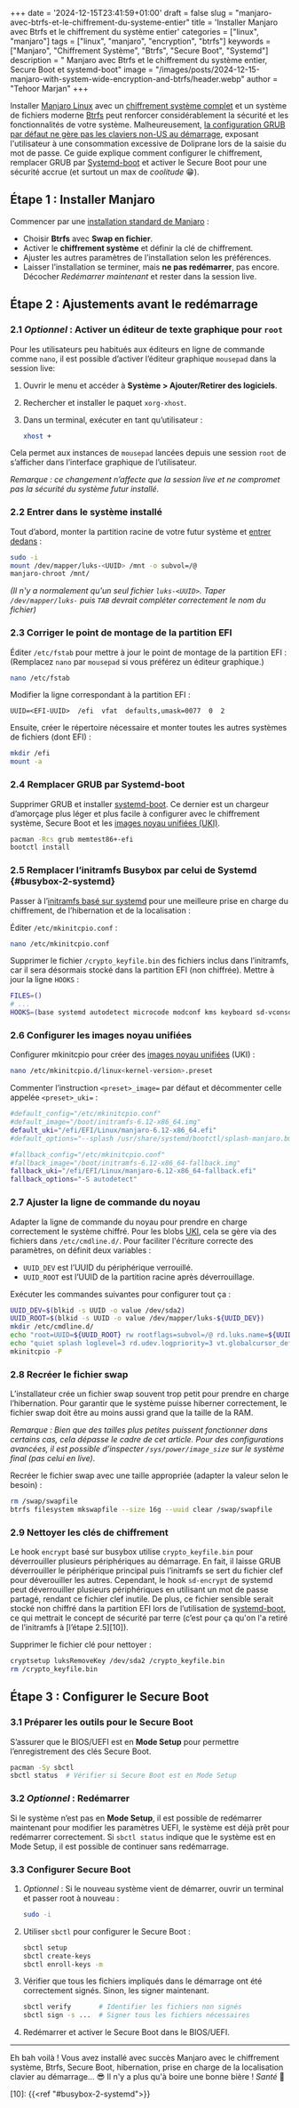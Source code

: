 +++
date = '2024-12-15T23:41:59+01:00'
draft = false
slug = "manjaro-avec-btrfs-et-le-chiffrement-du-systeme-entier"
title = 'Installer Manjaro avec Btrfs et le chiffrement du système entier'
categories = ["linux", "manjaro"]
tags = ["linux", "manjaro", "encryption", "btrfs"]
keywords = ["Manjaro", "Chiffrement Système", "Btrfs", "Secure Boot", "Systemd"]
description = " Manjaro avec Btrfs et le chiffrement du système entier, Secure Boot et systemd-boot"
image = "/images/posts/2024-12-15-manjaro-with-system-wide-encryption-and-btrfs/header.webp"
author = "Tehoor Marjan"
+++

Installer [Manjaro Linux][5] avec un [chiffrement système complet][8] et un système de fichiers moderne [Btrfs][7] peut renforcer considérablement la sécurité et les fonctionnalités de votre système. Malheureusement, [la configuration GRUB par défaut ne gère pas les claviers non-US au démarrage][9], exposant l'utilisateur à une consommation excessive de Doliprane lors de la saisie du mot de passe. Ce guide explique comment configurer le chiffrement, remplacer GRUB par [Systemd-boot][1] et activer le Secure Boot pour une sécurité accrue (et surtout un max de *coolitude* 😁).

## Étape 1 : Installer Manjaro

Commencer par une [installation standard de Manjaro][6] :

- Choisir **Btrfs** avec **Swap en fichier**.
- Activer le **chiffrement système** et définir la clé de chiffrement.
- Ajuster les autres paramètres de l’installation selon les préférences.
- Laisser l’installation se terminer, mais **ne pas redémarrer**, pas encore. Décocher *Redémarrer maintenant* et rester dans la session live.

## Étape 2 : Ajustements avant le redémarrage

### 2.1 *Optionnel* : Activer un éditeur de texte graphique pour `root`

Pour les utilisateurs peu habitués aux éditeurs en ligne de commande comme `nano`, il est possible d’activer l’éditeur graphique `mousepad` dans la session live:

1. Ouvrir le menu et accéder à **Système > Ajouter/Retirer des logiciels**.
2. Rechercher et installer le paquet `xorg-xhost`.
3. Dans un terminal, exécuter en tant qu’utilisateur :

   ```bash
   xhost +
   ```

Cela permet aux instances de `mousepad` lancées depuis une session `root` de s’afficher dans l’interface graphique de l’utilisateur.

*Remarque : ce changement n’affecte que la session live et ne compromet pas la sécurité du système futur installé.*

### 2.2 Entrer dans le système installé

Tout d’abord, monter la partition racine de votre futur système et [entrer dedans][4] :

```bash
sudo -i
mount /dev/mapper/luks-<UUID> /mnt -o subvol=/@
manjaro-chroot /mnt/
```

*(Il n'y a normalement qu'un seul fichier `luks-<UUID>`. Taper `/dev/mapper/luks-` puis `TAB` devrait compléter correctement le nom du fichier)*

### 2.3 Corriger le point de montage de la partition EFI

Éditer `/etc/fstab` pour mettre à jour le point de montage de la partition EFI : (Remplacez `nano` par `mousepad` si vous préférez un éditeur graphique.)

```bash
nano /etc/fstab
```

Modifier la ligne correspondant à la partition EFI :

```plaintext
UUID=<EFI-UUID>  /efi  vfat  defaults,umask=0077  0  2
```

Ensuite, créer le répertoire nécessaire et monter toutes les autres systèmes de fichiers (dont EFI) :

```bash
mkdir /efi
mount -a
```

### 2.4 Remplacer GRUB par Systemd-boot

Supprimer GRUB et installer [systemd-boot][1]. Ce dernier est un chargeur d’amorçage plus léger et plus facile à configurer avec le chiffrement système, Secure Boot et les [images noyau unifiées (UKI)][2].

```bash
pacman -Rcs grub memtest86+-efi
bootctl install
```

### 2.5 Remplacer l’initramfs Busybox par celui de Systemd {#busybox-2-systemd}

Passer à l’[initramfs basé sur systemd][3] pour une meilleure prise en charge du chiffrement, de l’hibernation et de la localisation :

Éditer `/etc/mkinitcpio.conf` :

```bash
nano /etc/mkinitcpio.conf
```

Supprimer le fichier `/crypto_keyfile.bin` des fichiers inclus dans l’initramfs, car il sera désormais stocké dans la partition EFI (non chiffrée). Mettre à jour la ligne `HOOKS` :

```bash
FILES=()
# ...
HOOKS=(base systemd autodetect microcode modconf kms keyboard sd-vconsole block plymouth sd-encrypt filesystems)
```

### 2.6 Configurer les images noyau unifiées

Configurer mkinitcpio pour créer des [images noyau unifiées][2] (UKI) :

```bash
nano /etc/mkinitcpio.d/linux<kernel-version>.preset
```

Commenter l’instruction `<preset>_image=` par défaut et décommenter celle appelée `<preset>_uki=` :

```bash
#default_config="/etc/mkinitcpio.conf"
#default_image="/boot/initramfs-6.12-x86_64.img"
default_uki="/efi/EFI/Linux/manjaro-6.12-x86_64.efi"
#default_options="--splash /usr/share/systemd/bootctl/splash-manjaro.bmp"

#fallback_config="/etc/mkinitcpio.conf"
#fallback_image="/boot/initramfs-6.12-x86_64-fallback.img"
fallback_uki="/efi/EFI/Linux/manjaro-6.12-x86_64-fallback.efi"
fallback_options="-S autodetect"
```

### 2.7 Ajuster la ligne de commande du noyau

Adapter la ligne de commande du noyau pour prendre en charge correctement le système chiffré. Pour les blobs [UKI][2], cela se gère via des fichiers dans `/etc/cmdline.d/`. Pour faciliter l'écriture correcte des paramètres, on définit deux variables :

- `UUID_DEV` est l’UUID du périphérique verrouillé.
- `UUID_ROOT` est l’UUID de la partition racine après déverrouillage.

Exécuter les commandes suivantes pour configurer tout ça :

```bash
UUID_DEV=$(blkid -s UUID -o value /dev/sda2)
UUID_ROOT=$(blkid -s UUID -o value /dev/mapper/luks-${UUID_DEV})
mkdir /etc/cmdline.d/
echo "root=UUID=${UUID_ROOT} rw rootflags=subvol=/@ rd.luks.name=${UUID_DEV}=luks-${UUID_DEV}" > /etc/cmdline.d/00_root.conf
echo "quiet splash loglevel=3 rd.udev.logpriority=3 vt.globalcursor_default=0" > /etc/cmdline.d/10_quiet.conf
mkinitcpio -P
```

### 2.8 Recréer le fichier swap

L’installateur crée un fichier swap souvent trop petit pour prendre en charge l’hibernation. Pour garantir que le système puisse hiberner correctement, le fichier swap doit être au moins aussi grand que la taille de la RAM.

*Remarque : Bien que des tailles plus petites puissent fonctionner dans certains cas, cela dépasse le cadre de cet article. Pour des configurations avancées, il est possible d’inspecter `/sys/power/image_size` sur le système final (pas celui en live).*

Recréer le fichier swap avec une taille appropriée (adapter la valeur selon le besoin) :

```bash
rm /swap/swapfile
btrfs filesystem mkswapfile --size 16g --uuid clear /swap/swapfile
```

### 2.9 Nettoyer les clés de chiffrement

Le hook `encrypt` basé sur busybox utilise `crypto_keyfile.bin` pour déverrouiller plusieurs périphériques au démarrage. En fait, il laisse GRUB déverrouiller le périphérique principal puis l’initramfs se sert du fichier clef pour déverouiller les autres. Cependant, le hook `sd-encrypt` de systemd peut déverrouiller plusieurs périphériques en utilisant un mot de passe partagé, rendant ce fichier clef inutile. De plus, ce fichier sensible serait stocké non chiffré dans la partition EFI lors de l’utilisation de [systemd-boot][1], ce qui mettrait le concept de sécurité par terre (c’est pour ça qu'on l'a retiré de l’initramfs à [l’étape 2.5][10]).

Supprimer le fichier clé pour nettoyer :

```bash
cryptsetup luksRemoveKey /dev/sda2 /crypto_keyfile.bin
rm /crypto_keyfile.bin
```

## Étape 3 : Configurer le Secure Boot

### 3.1 Préparer les outils pour le Secure Boot

S’assurer que le BIOS/UEFI est en **Mode Setup** pour permettre l’enregistrement des clés Secure Boot.

```bash
pacman -Sy sbctl
sbctl status  # Vérifier si Secure Boot est en Mode Setup
```

### 3.2 *Optionnel* : Redémarrer

Si le système n’est pas en **Mode Setup**, il est possible de redémarrer maintenant pour modifier les paramètres UEFI, le système est déjà prêt pour redémarrer correctement. Si `sbctl status` indique que le système est en Mode Setup, il est possible de continuer sans redémarrage.

### 3.3 Configurer Secure Boot

1. *Optionnel* : Si le nouveau système vient de démarrer, ouvrir un terminal et passer root à nouveau :

   ```bash
   sudo -i
   ```

2. Utiliser `sbctl` pour configurer le Secure Boot :

   ```bash
   sbctl setup
   sbctl create-keys
   sbctl enroll-keys -m
   ```

3. Vérifier que tous les fichiers impliqués dans le démarrage ont été correctement signés. Sinon, les signer maintenant.

   ```bash
   sbctl verify       # Identifier les fichiers non signés
   sbctl sign -s ...  # Signer tous les fichiers nécessaires
   ```

4. Redémarrer et activer le Secure Boot dans le BIOS/UEFI.

---

Eh bah voilà ! Vous avez installé avec succès Manjaro avec le chiffrement système, Btrfs, Secure Boot, hibernation, prise en charge de la localisation clavier au démarrage... 😎 Il n'y a plus qu'à boire une bonne bière ! *Santé* 🍻

[1]: https://wiki.archlinux.org/title/Systemd-boot
[2]: https://wiki.archlinux.org/title/Unified_kernel_image
[3]: https://wiki.archlinux.org/title/Mkinitcpio_(Fran%C3%A7ais)#Hooks_communs
[4]: https://wiki.archlinux.org/title/Chroot_(Fran%C3%A7ais)#Avec_arch-chroot
[5]: https://manjaro.org/
[6]: https://manjaro.org/products/download/x86
[7]: https://wiki.manjaro.org/index.php/Btrfs
[8]: https://wiki.archlinux.org/title/Dm-crypt/Encrypting_an_entire_system#LUKS_on_a_partition
[9]: https://forum.manjaro.org/t/keyboard-layout-for-boot-encryption-password/115990
[10]: {{<ref "#busybox-2-systemd">}}
